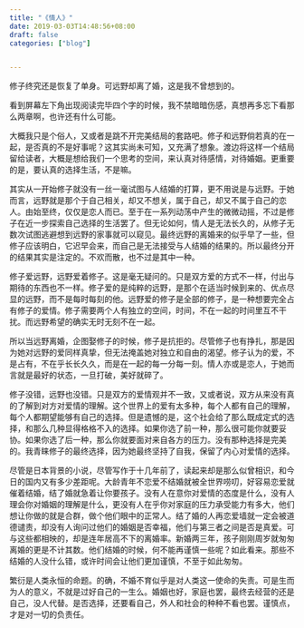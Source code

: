 ```yaml
---
title: "《情人》"
date: 2019-03-03T14:48:56+08:00
draft: false
categories: ["blog"]


---
```


修子终究还是恢复了单身。可远野却离了婚，这是我不曾想到的。

<!--more-->

看到屏幕左下角出现阅读完毕四个字的时候，我不禁暗暗伤感，真想再多忘下看那么两章啊，也许还有什么可能。

大概我只是个俗人，又或者是跳不开完美结局的套路吧。修子和远野倘若真的在一起，是否真的不是好事呢？这其实尚未可知，又充满了想象。渡边将这样一个结局留给读者，大概是想给我们一个思考的空间，来认真对待感情，对待婚姻。更重要的是，要认真的选择生活，不是嘛。

其实从一开始修子就没有一丝一毫试图与人结婚的打算，更不用说是与远野。于她而言，远野就是那个于自己相关，却又不想关，属于自己，却又不属于自己的恋人。由始至终，仅仅是恋人而已。至于在一系列动荡中产生的微微动摇，不过是修子在近一步探索自己选择的生活罢了。但无论如何，情人是无法长久的，从修子无数次试图逃避想到远野的家事就可以窥见。最终远野的离婚来的似乎早了一些，但修子应该明白，它迟早会来，而自己是无法接受与人结婚的结果的。所以最终分开的结果其实是注定的。不欢而散，也不过是其中一种。

修子爱远野，远野爱着修子。这是毫无疑问的。只是双方爱的方式不一样，付出与期待的东西也不一样。修子爱的是纯粹的远野，是那个在适当时候到来的、优点尽显的远野，而不是每时每刻的他。远野爱的修子是全部的修子，是一种想要完全占有修子的爱情。修子需要两个人有独立的空间，时间，不在一起的时间里互不干扰。而远野希望的确实无时无刻不在一起。

所以当远野离婚，企图娶修子的时候，修子是抗拒的。尽管修子也有挣扎，那是因为她对远野的爱同样真挚，但无法掩盖她对独立和自由的渴望。修子认为的爱，不是占有，不在乎长长久久，而是在一起的每一分每一刻。情人亦或是恋人，于她而言就是最好的状态，一旦打破，美好就碎了。

修子没错，远野也没错。只是双方的爱情观并不一致，又或者说，双方从来没有真的了解到对方对爱情的理解。这个世界上的爱有太多种，每个人都有自己的理解，每个人都期望能够有自己的选择。但是遗憾的是，这个社会给了那么既成定式的选择，和那么几种显得格格不入的选择。如果你选了前一种，那么很可能你就要妥协。如果你选了后一种，那么你就要面对来自各方的压力。没有那种选择是完美的。我青睐修子的最终选择，因为她最终坚持了自我，保留了内心对爱情的选择。

尽管是日本背景的小说，尽管写作于十几年前了，读起来却是那么似曾相识，和今日的国内又有多少差距呢。大龄青年不恋爱不结婚就被全世界唠叨，好容易恋爱就催着结婚，结了婚就急着让你要孩子。没有人在意你对爱情的态度是什么，没有人理会你对婚姻的理解是什么，更没有人在乎你对家庭的压力承受能力有多大，他们想让你做的就是合群，做个他们眼中的正常人。结了婚的人再恋爱墙就一定会被道德谴责，却没有人询问过他们的婚姻是否幸福，他们与第三者之间是否是真爱。可与这些都相映的，却是连年居高不下的离婚率。新婚两三年，孩子刚刚周岁就匆匆离婚的更是不计其数。他们结婚的时候，何不能再谨慎一些呢？如此看来。那些不结婚的人没什么错，或许时间会让他们更加谨慎，不至于如此匆匆。

繁衍是人类永恒的命题。的确，不婚不育似乎是对人类这一使命的失责。可是生而为人的意义，不就是过好自己的一生么。婚姻也好，家庭也罢，最终去经营的还是自己，没人代替。是否选择，还要看自己，外人和社会的种种不看也罢。谨慎点，才是对一切的负责任。

